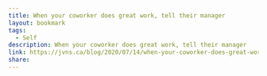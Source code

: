 ```yaml
---
title: When your coworker does great work, tell their manager
layout: bookmark
tags:
  - Self
description: When your coworker does great work, tell their manager
link: https://jvns.ca/blog/2020/07/14/when-your-coworker-does-great-work-tell-their-manager/
share:
---
```


